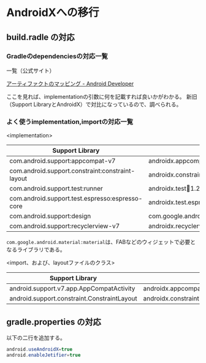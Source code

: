 # AndroidXへの移行

## build.radle の対応

### Gradleのdependenciesの対応一覧

一覧（公式サイト）

[アーティファクトのマッピング - Android Developer](https://developer.android.com/jetpack/androidx/migrate/artifact-mappings)

ここを見れば、implementationの引数に何を記載すれば良いかがわかる。
新旧（Support LibraryとAndroidX）で対比になっているので、調べられる。


### よく使うimplementation,importの対応一覧

<implementation\>

Support Library | AndroidX
----------------|---------
com.android.support:appcompat-v7 | androidx.appcompat:appcompat:1.0.2
com.android.support.constraint:constraint-layout | androidx.constraintlayout:constraintlayout:1.1.3
com.android.support.test:runner  |  androidx.test:runner:1.2.0
com.android.support.test.espresso:espresso-core  |  androidx.test.espresso:espresso-core:3.2.0
com.android.support:design  |  com.google.android.material:material:1.0.0
com.android.support:recyclerview-v7  |  androidx.recyclerview:recyclerview:1.1.0

`com.google.android.material:material`は、FABなどのウィジェットで必要となるライブラリである。

<import、および、layoutファイルのクラス\>

Support Library | AndroidX
----------------|---------
android.support.v7.app.AppCompatActivity  | androidx.appcompat.app.AppCompatActivity
android.support.constraint.ConstraintLayout | androidx.constraintlayout.widget.ConstraintLayout


## gradle.properties の対応

以下の二行を追加する。

```Java
android.useAndroidX=true
android.enableJetifier=true
```
